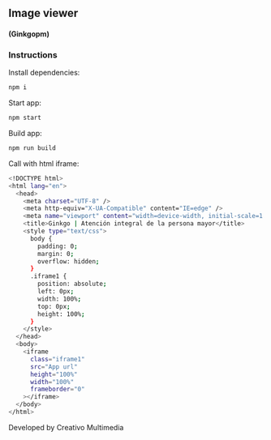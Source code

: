 ## Image viewer

#### (Ginkgopm)

### Instructions

Install dependencies:

```bash
npm i
```

Start app:

```bash
npm start
```

Build app:

```bash
npm run build
```

Call with html iframe:

```bash
<!DOCTYPE html>
<html lang="en">
  <head>
    <meta charset="UTF-8" />
    <meta http-equiv="X-UA-Compatible" content="IE=edge" />
    <meta name="viewport" content="width=device-width, initial-scale=1.0" />
    <title>Ginkgo | Atención integral de la persona mayor</title>
    <style type="text/css">
      body {
        padding: 0;
        margin: 0;
        overflow: hidden;
      }
      .iframe1 {
        position: absolute;
        left: 0px;
        width: 100%;
        top: 0px;
        height: 100%;
      }
    </style>
  </head>
  <body>
    <iframe
      class="iframe1"
      src="App url"
      height="100%"
      width="100%"
      frameborder="0"
    ></iframe>
  </body>
</html>
```

Developed by Creativo Multimedia
